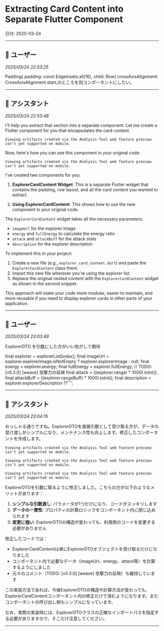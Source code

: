 # Extracting Card Content into Separate Flutter Component

日付: 2025-03-24

---

## 👤 ユーザー
*2025/03/24 22:53:25*

Padding(                             padding: const EdgeInsets.all(16),                             child: Row(                               crossAxisAlignment: CrossAxisAlignment.start,のところを別コンポーネントにしたい。

---

## 🤖 アシスタント
*2025/03/24 22:53:48*

I'll help you extract that section into a separate component. Let me create a Flutter component for you that encapsulates the card content.
```
Viewing artifacts created via the Analysis Tool web feature preview isn’t yet supported on mobile.
```



Now, here's how you can use this component in your original code:
```
Viewing artifacts created via the Analysis Tool web feature preview isn’t yet supported on mobile.
```



I've created two components for you:

1. **ExplorerCardContent Widget**: This is a separate Flutter widget that contains the padding, row layout, and all the card content you wanted to extract.

2. **Using ExplorerCardContent**: This shows how to use the new component in your original code.

The `ExplorerCardContent` widget takes all the necessary parameters:
- `imageUrl` for the explorer image
- `energy` and `fullEnergy` to calculate the energy ratio
- `attack` and `attackBuff` for the attack stats
- `description` for the explorer description

To implement this in your project:

1. Create a new file (e.g., `explorer_card_content.dart`) and paste the `ExplorerCardContent` class there.
2. Import this new file wherever you're using the explorer list.
3. Replace the original nested content with the `ExplorerCardContent` widget as shown in the second snippet.

This approach will make your code more modular, easier to maintain, and more reusable if you need to display explorer cards in other parts of your application.

---

## 👤 ユーザー
*2025/03/24 23:03:49*

ExplorerDTO  を引数にした方がいい気がして期待

final explorer = explorerList[index];
                    final imageUrl =
                        explorer.explorerImage.isNotEmpty
                            ? explorer.explorerImage
                            : null;
                    final energy = explorer.energy;
                    final fullEnergy = explorer.fullEnergy;
                    // TODO: [v0.3.0] [weave] 攻撃力の反映
                    final attack = ((explorer.range) * 1000).toInt();
                    final attackBuff = ((explorer.rangeBuff) * 1000).toInt();
                    final description = explorer.explorerDescription ?? '';

---

## 🤖 アシスタント
*2025/03/24 23:04:15*

おっしゃる通りですね。ExplorerDTOを直接引数として受け取る方が、データの受け渡しがシンプルになり、メンテナンス性も向上します。修正したコンポーネントを作成します。
```
Viewing artifacts created via the Analysis Tool web feature preview isn’t yet supported on mobile.
```


```
Viewing artifacts created via the Analysis Tool web feature preview isn’t yet supported on mobile.
```


```
Viewing artifacts created via the Analysis Tool web feature preview isn’t yet supported on mobile.
```



ExplorerDTOを引数に取るように修正しました。こちらの方が以下のようなメリットがあります：

1. **シンプルな引数渡し**: パラメータが1つだけになり、コードがスッキリします
2. **データの一貫性**: プロパティの計算ロジックをコンポーネント内に閉じ込められます
3. **変更に強い**: ExplorerDTOの構造が変わっても、利用側のコードを変更する必要がありません

修正したコードでは：

- ExplorerCardContentは単にExplorerDTOオブジェクトを受け取るだけになりました
- コンポーネント内で必要なデータ（imageUrl、energy、attack等）を計算するようにしました
- 元々のコメント（TODO: [v0.3.0] [weave] 攻撃力の反映）も維持しています

この実装方法であれば、今後ExplorerDTOの構造や計算方法が変わっても、ExplorerCardContentコンポーネント内の修正だけで済むようになります。またコンポーネントの呼び出し側もシンプルになっています。

なお、実際の実装時には、ExplorerDTOクラスの正確なインポートパスを指定する必要がありますので、そこだけ注意してください。

---
